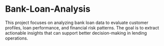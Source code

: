 # Bank-Loan-Analysis
This project focuses on analyzing bank loan data to evaluate customer profiles, loan performance, and financial risk patterns. The goal is to extract actionable insights that can support better decision-making in lending operations.
